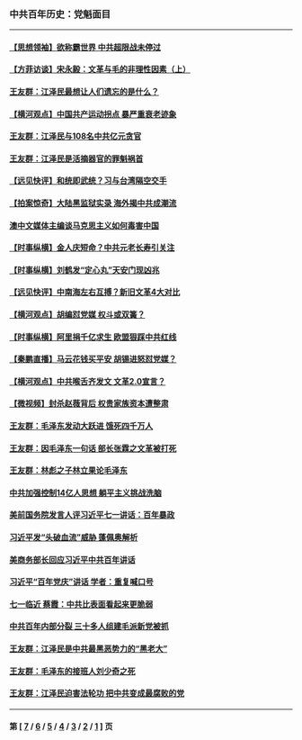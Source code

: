 ### 中共百年历史：党魁面目
---
#### [【思想领袖】欲称霸世界 中共超限战未停过](../../pages/nf1176107/n13745142.md?09170430) 
#### [【方菲访谈】宋永毅：文革与毛的非理性因素（上）](../../pages/nf1176107/n13469956.md?09170430) 
#### [王友群：江泽民最想让人们遗忘的是什么？](../../pages/nf1176107/n13408949.md?09170430) 
#### [【横河观点】中国共产运动拐点 暴严重衰老迹象](../../pages/nf1176107/n13388333.md?09170430) 
#### [王友群：江泽民与108名中共亿元贪官](../../pages/nf1176107/n13352358.md?09170430) 
#### [王友群：江泽民是活摘器官的罪魁祸首](../../pages/nf1176107/n13336903.md?09170430) 
#### [【远见快评】和统即武统？习与台湾隔空交手](../../pages/nf1176107/n13297739.md?09170430) 
#### [【拍案惊奇】大陆黑监狱实录 海外揭中共成潮流](../../pages/nf1176107/n13288853.md?09170430) 
#### [澳中文媒体主编谈马克思主义如何毒害中国](../../pages/nf1176107/n13257387.md?09170430) 
#### [【时事纵横】金人庆短命？中共元老长寿引关注](../../pages/nf1176107/n13217934.md?09170430) 
#### [【时事纵横】刘鹤发“定心丸”天安门现凶兆](../../pages/nf1176107/n13215416.md?09170430) 
#### [【远见快评】中南海左右互搏？新旧文革4大对比](../../pages/nf1176107/n13214745.md?09170430) 
#### [【横河观点】胡编怼党媒 权斗或双簧？](../../pages/nf1176107/n13210864.md?09170430) 
#### [【时事纵横】阿里捐千亿求生 欧盟狠踩中共红线](../../pages/nf1176107/n13206431.md?09170430) 
#### [【秦鹏直播】马云花钱买平安 胡锡进怒怼党媒？](../../pages/nf1176107/n13206392.md?09170430) 
#### [【横河观点】中共喉舌齐发文 文革2.0宣言？](../../pages/nf1176107/n13201248.md?09170430) 
#### [【微视频】封杀赵薇背后 权贵家族资本遭整肃](../../pages/nf1176107/n13197798.md?09170430) 
#### [王友群：毛泽东发动大跃进 饿死四千万人](../../pages/nf1176107/n13177158.md?09170430) 
#### [王友群：因毛泽东一句话 部长张霖之文革被打死](../../pages/nf1176107/n13161711.md?09170430) 
#### [王友群：林彪之子林立果论毛泽东](../../pages/nf1176107/n13128622.md?09170430) 
#### [中共加强控制14亿人思想 躺平主义挑战洗脑](../../pages/nf1176107/n13094299.md?09170430) 
#### [美前国务院发言人评习近平七一讲话：百年暴政](../../pages/nf1176107/n13066986.md?09170430) 
#### [习近平发“头破血流”威胁 蓬佩奥解析](../../pages/nf1176107/n13063604.md?09170430) 
#### [美商务部长回应习近平中共百年讲话](../../pages/nf1176107/n13062903.md?09170430) 
#### [习近平“百年党庆”讲话 学者：重复喊口号](../../pages/nf1176107/n13061411.md?09170430) 
#### [七一临近 蔡霞：中共比表面看起来更脆弱](../../pages/nf1176107/n13056418.md?09170430) 
#### [中共百年内部分裂 三十多人组建毛派新党被抓](../../pages/nf1176107/n13044023.md?09170430) 
#### [王友群：江泽民是中共最黑恶势力的“黑老大”](../../pages/nf1176107/n13022180.md?09170430) 
#### [王友群：毛泽东的接班人刘少奇之死](../../pages/nf1176107/n12991772.md?09170430) 
#### [王友群：江泽民迫害法轮功 把中共变成最腐败的党](../../pages/nf1176107/n12947347.md?09170430) 

---
#### 第 [ [7](./7.md?09170430) / [6](./6.md?09170430) / [5](./5.md?09170430) / [4](./4.md?09170430) / [3](./3.md?09170430) / [2](./2.md?09170430) / [1](./1.md?09170430) ] 页
